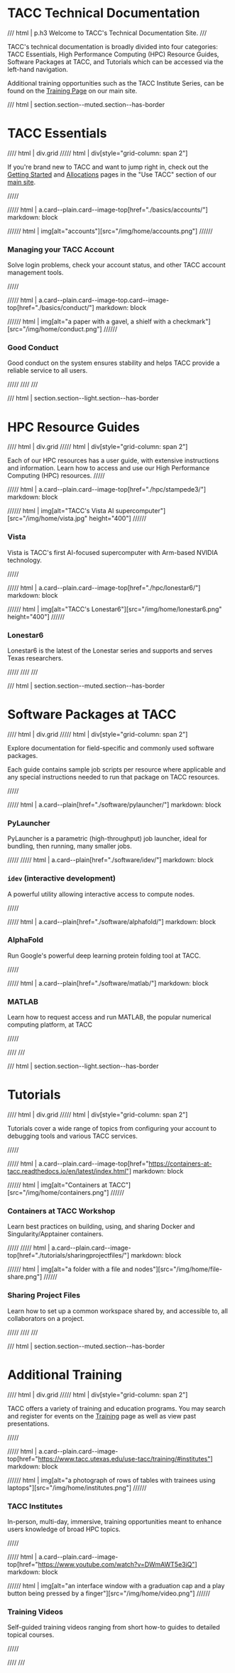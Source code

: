 # TACC Technical Documentation

<!-- To not use <h3> so this heading does not show in nav -->
/// html | p.h3
Welcome to TACC's Technical Documentation Site.
///


TACC's technical documentation is broadly divided into four categories: TACC Essentials, High Performance Computing (HPC) Resource Guides, Software Packages at TACC, and Tutorials which can be accessed via the left-hand navigation.

Additional training opportunities such as the TACC Institute Series, can be found on the [Training Page](https://www.tacc.utexas.edu/use-tacc/training/#institutes) on our main site.


/// html | section.section--muted.section--has-border

# TACC Essentials

//// html | div.grid
///// html | div[style="grid-column: span 2"]

If you're brand new to TACC and want to jump right in, check out the [Getting Started](https://tacc.utexas.edu/use-tacc/getting-started/) and [Allocations](https://tacc.utexas.edu/use-tacc/allocations/) pages in the "Use TACC" section of our [main site](https://tacc.utexas.edu).

/////


<!-- Managing your TACC Account -->
///// html | a.card--plain.card--image-top[href="./basics/accounts/"]
     markdown: block

////// html | img[alt="accounts"][src="/img/home/accounts.png"]
//////

<h3>Managing your TACC Account</h3>

Solve login problems, check your account status, and other TACC account management tools.

/////

<!-- Good Conduct on HPC Resources -->
///// html | a.card--plain.card--image-top.card--image-top[href="./basics/conduct/"]
     markdown: block

////// html | img[alt="a paper with a gavel, a shielf with a checkmark"][src="/img/home/conduct.png"]
//////

<h3>Good Conduct</h3>

Good conduct on the system ensures stability and helps TACC provide a reliable service to all users.

/////
////
///


/// html | section.section--light.section--has-border

# HPC Resource Guides

//// html | div.grid
///// html | div[style="grid-column: span 2"]

Each of our HPC resources has a user guide, with extensive instructions and information.  Learn how to access and use our High Performance Computing (HPC) resources.
/////




///// html | a.card--plain.card--image-top[href="./hpc/stampede3/"]
     markdown: block

////// html | img[alt="TACC's Vista AI supercomputer"][src="/img/home/vista.jpg" height="400"]
//////

<h3>Vista</h3>

Vista is TACC's first AI-focused supercomputer with Arm-based NVIDIA technology.

/////

///// html | a.card--plain.card--image-top[href="./hpc/lonestar6/"]
     markdown: block

////// html | img[alt="TACC's Lonestar6"][src="/img/home/lonestar6.png" height="400"]
//////

<h3>Lonestar6</h3>

Lonestar6 is the latest of the Lonestar series and supports and serves Texas researchers.

/////
////
///

/// html | section.section--muted.section--has-border

# Software Packages at TACC

//// html | div.grid
///// html | div[style="grid-column: span 2"]

Explore documentation for field-specific and commonly used software packages.

Each guide contains sample job scripts per resource where applicable and any special instructions needed to run that package on TACC resources.

/////

///// html | a.card--plain[href="./software/pylauncher/"]
     markdown: block

<h3>PyLauncher</h3>

PyLauncher is a parametric (high-throughput) job launcher, ideal for bundling, then running, many smaller jobs.


/////
///// html | a.card--plain[href="./software/idev/"]
     markdown: block

<h3><code>idev</code> (interactive development)</h3>

A powerful utility allowing interactive access to compute nodes.

/////


///// html | a.card--plain[href="./software/alphafold/"]
     markdown: block

<h3>AlphaFold</h3>

Run Google's powerful deep learning protein folding tool at TACC.

/////

///// html | a.card--plain[href="./software/matlab/"]
     markdown: block

<h3>MATLAB</h3>

Learn how to request access and run MATLAB, the popular numerical computing platform, at TACC

/////


////
///

/// html | section.section--light.section--has-border

# Tutorials

//// html | div.grid
///// html | div[style="grid-column: span 2"]

Tutorials cover a wide range of topics from configuring your account to debugging tools and various TACC services.

/////

///// html | a.card--plain.card--image-top[href="https://containers-at-tacc.readthedocs.io/en/latest/index.html"]
     markdown: block

////// html | img[alt="Containers at TACC"][src="/img/home/containers.png"]
//////

<h3>Containers at TACC Workshop</h3>

Learn best practices on building, using, and sharing Docker and Singularity/Apptainer containers.

/////
///// html | a.card--plain.card--image-top[href="./tutorials/sharingprojectfiles/"]
     markdown: block

////// html | img[alt="a folder with a file and nodes"][src="/img/home/file-share.png"]
//////

<h3>Sharing Project Files</h3>

Learn how to set up a common workspace shared by, and accessible to, all collaborators on a project.  

/////
////
///

/// html | section.section--muted.section--has-border

# Additional Training

//// html | div.grid
///// html | div[style="grid-column: span 2"]

TACC offers a variety of training and education programs. You may search and register for events on the [Training](https://tacc.utexas.edu/use-tacc/training/) page as well as view past presentations.

/////

///// html | a.card--plain.card--image-top[href="https://www.tacc.utexas.edu/use-tacc/training/#institutes"]
     markdown: block

////// html | img[alt="a photograph of rows of tables with trainees using laptops"][src="/img/home/institutes.png"]
//////

<h3>TACC Institutes</h3>

In-person, multi-day, immersive, training opportunities meant to enhance users knowledge of broad HPC topics.

/////

///// html | a.card--plain.card--image-top[href="https://www.youtube.com/watch?v=DWmAWT5e3iQ"]
     markdown: block

////// html | img[alt="an interface window with a graduation cap and a play button being pressed by a finger"][src="/img/home/video.png"]
//////

<h3>Training Videos</h3>

Self-guided training videos ranging from short how-to guides to detailed topical courses.


/////

////
///


